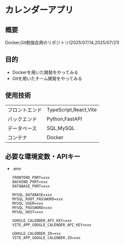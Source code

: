 # カレンダーアプリ

## 概要
Docker,Git勉強会用のリポジトリ(2025/07/14,2025/07/21)

## 目的
- Dockerを用いた開発をやってみる
- Gitを用いたチーム開発をやってみる

## 使用技術

|  |  |
| ---- | ---- |
| フロントエンド | TypeScript,React,Vite |
| バックエンド | Python,FastAPI |
| データベース | SQL,MySQL |
| コンテナ | Docker |

## 必要な環境変数・APIキー

- .env

    ```
    FRONTEND_PORT=xxx
    BACKEND_PORT=xxx
    DATABASE_PORT=xxx

    MYSQL_DATABASE=xxx
    MYSQL_ROOT_PASSWORD=xxx
    MYSQL_USER=xxx
    MYSQL_PASSWORD=xxx
    MYSQL_HOST=xxx

    GOOGLE_CALENDER_API_KEY=xxx
    VITE_APP_GOOGLE_CALENDER_API_KEY=xxx

    GOOGLE_CALENDER_ID=xxx
    VITE_APP_GOOGLE_CALENDER_ID=xxx
    ```
